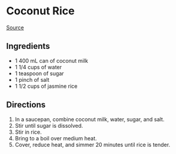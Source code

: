 # Coconut Rice
[Source](http://allrecipes.com/recipe/56059/asian-coconut-rice/)

## Ingredients
- 1 400 mL can of coconut milk
- 1 1/4 cups of water
- 1 teaspoon of sugar
- 1 pinch of salt
- 1 1/2 cups of jasmine rice

## Directions
1. In a saucepan, combine coconut milk, water, sugar, and salt.
2. Stir until sugar is dissolved.
3. Stir in rice.
4. Bring to a boil over medium heat.
5. Cover, reduce heat, and simmer 20 minutes until rice is tender.

